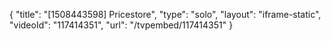 {
    "title": "[1508443598] Pricestore",
    "type": "solo",
    "layout": "iframe-static",
    "videoId": "117414351",
    "url": "\/tvpembed\/117414351"
}